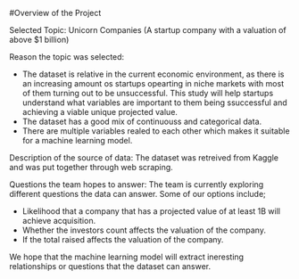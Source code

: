 #Overview of the Project

Selected Topic: Unicorn Companies (A startup company with a valuation of above $1 billion)

Reason the topic was selected: 
- The dataset is relative in the current economic environment, as there is an increasing amount os startups opearting in niche markets with most of them turning out to be unsuccessful. This study will help startups understand what variables are important to them being ssuccessful and achieving a viable unique projected value.
- The dataset has a good mix of continuouss and categorical data.
- There are multiple variables realed to each other which makes it suitable for a machine learning model.

Description of the source of data: The dataset was retreived from Kaggle and was put together through web scraping.

Questions the team hopes to answer: 
The team is currently exploring different questions the data can answer. Some of our options include;
- Likelihood that a company that has a projected value of at least 1B will achieve acquisition.
- Whether the investors count affects the valuation of the company.
- If the total raised affects the valuation of the company.

We hope that the machine learning model will extract ineresting relationships or questions that the dataset can answer.